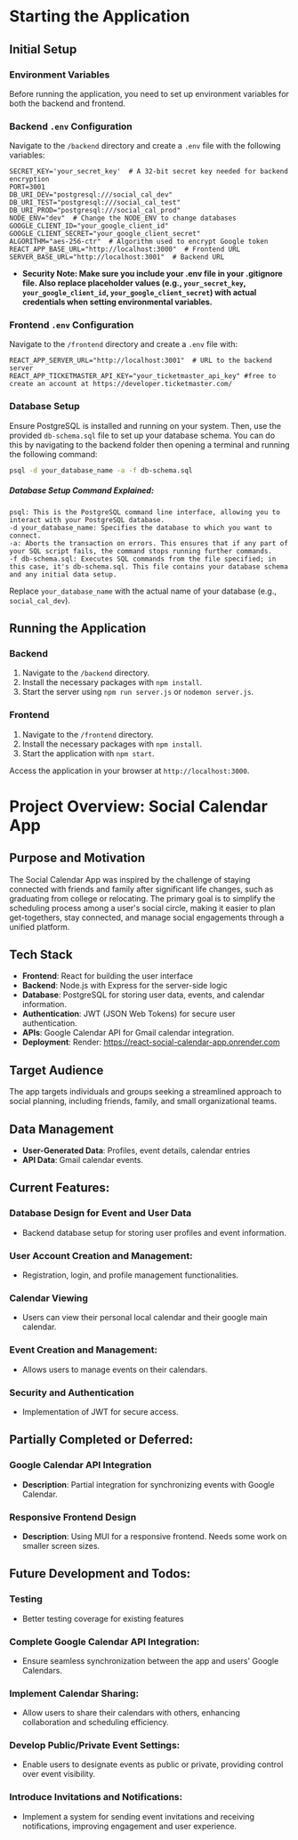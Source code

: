 # Starting the Application

## Initial Setup

### Environment Variables

Before running the application, you need to set up environment variables for both the backend and frontend.

### Backend `.env` Configuration

Navigate to the `/backend` directory and create a `.env` file with the following variables:

```plaintext
SECRET_KEY='your_secret_key'  # A 32-bit secret key needed for backend encryption
PORT=3001
DB_URI_DEV="postgresql:///social_cal_dev"
DB_URI_TEST="postgresql:///social_cal_test"
DB_URI_PROD="postgresql:///social_cal_prod"
NODE_ENV="dev"  # Change the NODE_ENV to change databases
GOOGLE_CLIENT_ID="your_google_client_id"
GOOGLE_CLIENT_SECRET="your_google_client_secret"
ALGORITHM="aes-256-ctr"  # Algorithm used to encrypt Google token
REACT_APP_BASE_URL="http://localhost:3000"  # Frontend URL
SERVER_BASE_URL="http://localhost:3001"  # Backend URL
```

- **Security Note: Make sure you include your .env file in your .gitignore file. Also replace placeholder values (e.g., `your_secret_key`, `your_google_client_id`, `your_google_client_secret`) with actual credentials when setting environmental variables.**


### Frontend `.env` Configuration

Navigate to the `/frontend` directory and create a `.env` file with:

```plaintext
REACT_APP_SERVER_URL="http://localhost:3001"  # URL to the backend server
REACT_APP_TICKETMASTER_API_KEY="your_ticketmaster_api_key" #free to create an account at https://developer.ticketmaster.com/
```

### Database Setup

Ensure PostgreSQL is installed and running on your system. Then, use the provided `db-schema.sql` file to set up your database schema. You can do this by navigating to the backend folder then opening a terminal and running the following command:

```bash
psql -d your_database_name -a -f db-schema.sql
```

##### Database Setup Command Explained:
```plaintext
psql: This is the PostgreSQL command line interface, allowing you to interact with your PostgreSQL database.
-d your_database_name: Specifies the database to which you want to connect.
-a: Aborts the transaction on errors. This ensures that if any part of your SQL script fails, the command stops running further commands.
-f db-schema.sql: Executes SQL commands from the file specified; in this case, it's db-schema.sql. This file contains your database schema and any initial data setup.
```

Replace `your_database_name` with the actual name of your database (e.g., `social_cal_dev`).

## Running the Application

### Backend

1. Navigate to the `/backend` directory.
2. Install the necessary packages with `npm install`.
3. Start the server using `npm run server.js` or `nodemon server.js`.

### Frontend

1. Navigate to the `/frontend` directory.
2. Install the necessary packages with `npm install`.
3. Start the application with `npm start`.

Access the application in your browser at `http://localhost:3000`.



# Project Overview: Social Calendar App

## Purpose and Motivation
The Social Calendar App was inspired by the challenge of staying connected with friends and family after significant life changes, such as graduating from college or relocating. The primary goal is to simplify the scheduling process among a user's social circle, making it easier to plan get-togethers, stay connected, and manage social engagements through a unified platform.

## Tech Stack
- **Frontend**: React for building the user interface
- **Backend**: Node.js with Express for the server-side logic
- **Database**: PostgreSQL for storing user data, events, and calendar information.
- **Authentication**: JWT (JSON Web Tokens) for secure user authentication.
- **APIs**: Google Calendar API for Gmail calendar integration.
- **Deployment**: Render: https://react-social-calendar-app.onrender.com

## Target Audience
The app targets individuals and groups seeking a streamlined approach to social planning, including friends, family, and small organizational teams.

## Data Management
- **User-Generated Data**: Profiles, event details, calendar entries
- **API Data**: Gmail calendar events.

## Current Features:

### Database Design for Event and User Data
- Backend database setup for storing user profiles and event information.

### User Account Creation and Management:
-  Registration, login, and profile management functionalities.

### Calendar Viewing
- Users can view their personal local calendar and their google main calendar.

### Event Creation and Management:
-  Allows users to manage events on their calendars.

### Security and Authentication
- Implementation of JWT for secure access.


## Partially Completed or Deferred:

### Google Calendar API Integration
- **Description**: Partial integration for synchronizing events with Google Calendar.

### Responsive Frontend Design
- **Description**: Using MUI for a responsive frontend. Needs some work on smaller screen sizes.

## Future Development and Todos:
 
### Testing 
 - Better testing coverage for existing features

### Complete Google Calendar API Integration:
 - Ensure seamless synchronization between the app and users' Google Calendars.

### Implement Calendar Sharing: 
- Allow users to share their calendars with others, enhancing collaboration and scheduling efficiency.

### Develop Public/Private Event Settings:
- Enable users to designate events as public or private, providing control over event visibility.

### Introduce Invitations and Notifications: 
- Implement a system for sending event invitations and receiving notifications, improving engagement and user experience.